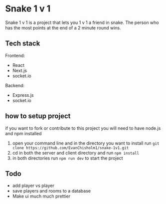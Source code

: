 # Snake 1 v 1

Snake 1 v 1 is a project that lets you 1 v 1 a friend in snake.
The person who has the most points at the end of a 2 minute round wins.

## Tech stack

Frontend:
* React
* Next.js
* socket.io

Backend: 
* Express.js
* socket.io

## how to setup project

if you want to fork or contribute to this project you will need to have node.js and npm installed

1. open your command line and in the directory you want to install run `git clone https://github.com/EvanChisholm1/snake-1v1.git`
2. cd in both the server and client directory and run `npm install`
3. in both directories run `npm run dev` to start the project

## Todo 
* add player vs player
* save players and rooms to a database
* Make ui much much prettier
